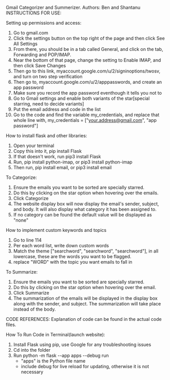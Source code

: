 Gmail Categorizer and Summerizer.
  Authors: Ben and Shantanu
INSTRUCTIONS FOR USE:

Setting up permissions and access:
1. Go to gmail.com
2. Click the settings button on the top right of the page and then click See All Settings
3. From there, you should be in a tab called General, and click on the tab, Forwarding and POP/IMAP.
4. Near the bottom of that page, change the setting to Enable IMAP, and then click Save Changes
5. Then go to this link, myaccount.google.com/u/2/signinoptions/twosv, and turn on two step verification
6. Then go to, myaccount.google.com/u/2/apppasswords, and create an app password
7. Make sure you record the app password eventhough it tells you not to
10. Go to Gmail settings and enable both variants of the star[special starring, need to decide variants]
11. Put the email address and code in the list
12. Go to the code and find the variable my_credentials, and replace that whole line with, my_credentials = ["your.address@gmail.com", "app password"]

How to install flask and other libraries:
1. Open your terminal
2. Copy this into it, pip install Flask
3. If that doesn't work, run pip3 install Flask
4. Run, pip install python-imap, or pip3 install python-imap
5. Then run, pip install email, or pip3 install email

To Categorize:
1. Ensure the emails you want to be sorted are specially starred.
2. Do this by clicking on the star option when hovering over the emails.
3. Click Categorize
4. The website display box will now display the email's sender, subject, and body. It will also display what category it has been assigned to.
5. If no category can be found the default value will be displayed as "none"

How to implement custom keywords and topics
1. Go to line 114
2. Per each word list, write down custom words
3. Match the theme ["searchword", "searchword", "searchword"], in all lowercase, these are the words you want to be flagged.
4. replace "WORD" with the topic you want emails to fall in 

To Summarize:
1. Ensure the emails you want to be sorted are specially starred.
2. Do this by clicking on the star option when hovering over the email.
3. Click Summarize
4. The summarization of the emails will be displayed in the display box along with the sender, and subject. The summarization will take place instead of the body.

CODE REFERENCES:
Explanation of code can be found in the actual code files.

How To Run Code in Terminal(launch website):
1. Install Flask using pip, use Google for any troubleshooting issues
2. Cd into the folder
3. Run python -m flask --app apps --debug  run
   - "apps" is the Python file name
   - include debug for live reload for updating, otherwise it is not necessary
